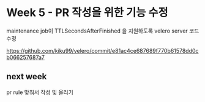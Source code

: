 # Week 5 - PR 작성을 위한 기능 수정

maintenance job이 TTLSecondsAfterFinished 을 지원하도록 velero server 코드 수정

https://github.com/kiku99/velero/commit/e81ac4ce687689f770b61578dd0cb066257687a7

## next week

pr rule 맞춰서 작성 및 올리기